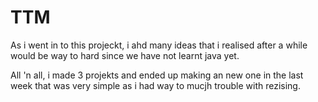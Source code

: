 # TTM
As i went in to this projeckt, i ahd many ideas that i realised after a while would be way to hard since we have not learnt java yet.

All 'n all, i made 3 projekts and ended up making an new one in the last week that was very simple as i had way to mucjh trouble with rezising.

